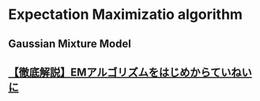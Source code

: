# Expectation Maximizatio algorithm
## Gaussian Mixture Model
## [【徹底解説】EMアルゴリズムをはじめからていねいに](https://academ-aid.com/ml/em)
